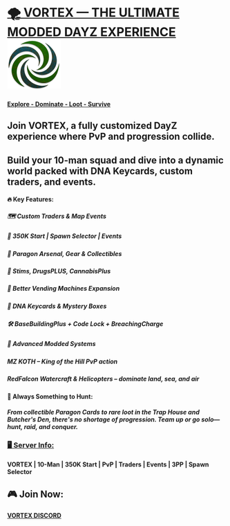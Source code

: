 # <INS>🌪️ VORTEX — THE ULTIMATE MODDED DAYZ EXPERIENCE</INS>   ![](https://github.com/gitvtex/VortexServerLogo/blob/main/Dayz/rustyV125.png)

#### <INS> Explore - Dominate - Loot - Survive</INS>


## Join VORTEX, a fully customized DayZ experience where PvP and progression collide. 
## Build your 10-man squad and dive into a dynamic world packed with DNA Keycards, custom traders, and events.

#### 🔥 Key Features:
##### 🗺️ Custom Traders & Map Events
##### 🎯 350K Start | Spawn Selector | Events
##### 🔫 Paragon Arsenal, Gear & Collectibles
##### 💉 Stims, DrugsPLUS, CannabisPlus
##### 💾 Better Vending Machines Expansion
##### 🔑 DNA Keycards & Mystery Boxes
##### 🛠️ BaseBuildingPlus + Code Lock + BreachingCharge
##### 🚀 Advanced Modded Systems
##### MZ KOTH – King of the Hill PvP action
##### RedFalcon Watercraft & Helicopters – dominate land, sea, and air

#### 🧩 Always Something to Hunt:
##### From collectible Paragon Cards to rare loot in the Trap House and Butcher's Den, there's no shortage of progression. Team up or go solo—hunt, raid, and conquer.

### <INS>🖥️ Server Info:</INS>
#### VORTEX | 10-Man | 350K Start | PvP | Traders | Events | 3PP | Spawn Selector
## 🎮 Join Now: 
#### [VORTEX DISCORD](https://discord.gg/HYZXB2fWZ2)
